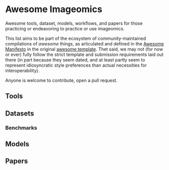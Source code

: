 # Awesome Imageomics

Awesome tools, dataset, models, workflows, and papers for those practicing or endeavoring to practice or use imageomics.

This list aims to be part of the ecosystem of community-maintained compilations of _awesome_ things, as articulated and defined in the [Awesome Manifesto](https://github.com/sindresorhus/awesome/blob/main/awesome.md) in the original [awesome template](https://github.com/sindresorhus/awesome). Thet said, we may not (for now or ever) fully follow the strict template and submission requirements laid out there (in part because they seem dated, and at least partly seem to represent idiosyncratic style preferences than actual necessities for interoperability).

Anyone is welcome to contribute, open a pull request.

## Tools

## Datasets

### Benchmarks

## Models

## Papers
